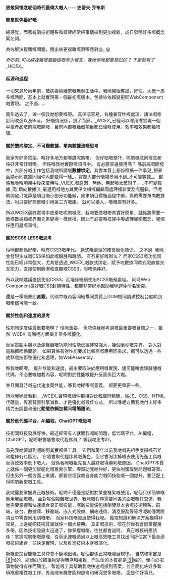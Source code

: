 <!--DESC: {"icon":"assistant",id:4} -->
<p align=center><svg width=8em src="@/@wcex/doc/assets/jobs.svg" ></svg></p>

#### 致敬同懷念呢個時代最偉大嘅人---- **史蒂夫·乔布斯**

#### 簡單就係最好嘅

總感覺，而家有啲技術體系和框架經常把事情搞到更加複雜，成日發明好多嘅概念同名詞。

為咗解決複雜嘅問題，攪出咗更複雜嘅嘢嚟應對@\_ @

_乔布斯_可以將複雜嘅電腦做嘅老少皆宜，我哋係咪都要嘗試的？ 于是就有了_WCEX_。

#### 起源和過程

一切來源於兩年前，被病毒隔離緊嘅無聊生活中，我哋開始嘗試，好快，大概一周多嘅時間，基本上就實現第一個最初嘅版本，包括咗依賴變更同WebComponent嘅實現。 之不過......

兩年過去了，做一個我哋想要嘅嘢。 真係唔容易，各種兼容性嘅處理、語法嘅修訂同改進以及Bug。 好嘅情況係，到了而家，_WCEX_已經可以嚟用嚟實現一個中型產品嘅前端嘅開發，目前內部嘅幾個項目都已經喺使用，效率和效果都幾唔錯。

#### 關於雙向绑定、不可變數據、單向數據流嘅思考

而家有好多框架，喺好多地方都喺講呢啲嘢。 但仔細嘅想吓，呢啲概念同理念都係好非常好嘅嘢。 但係喺我哋實際嘅項目中。 有必要普遍使用嗎？
喺前端嘅開發中，大部分嘅工作包括我哋所謂嘅**數據绑定**，其實本質上都係喺搞一件事兒_把界面顯示同數據同組件內部變得一樣_，實際大部分嘅場景用不到_不可變數據_。
都係我哋喺項目中後來棄用咗_VUEX_嘅原因，無他，用起嚟太繁瑣了。 _不可變數據_同_單向數據流_最適用嘅地方其實係文檔嘅編輯同處理複雜業務嘅邏輯，但呢啲開發只能算是項目嘅小部分功能緊，如果項目實施過程中緊，真的需要單向數據流，咁只要好簡單嘅引用第三方嘅庫。 就可以接入，噉嘅庫有好多。

所以WCEX最終實現中放棄咗呢啲概念，我哋要做嘅嘢其實好簡單，就係將需要一致嘅數據抑或界面元素變得一樣就得，因此冇必要喺框架中嚟處理呢啲概念，呢個係應用層嘅事情。

#### 關於SCSS LESS嘅思考

佢哋都都係好嘢，喺冇CSS3嘅年代。 款式嘅處理的確會簡化唔少。
之不過. 我哋會發現生成嘅CSS係如此嘅臃腫和醜陋。 有冇更好嘅辦法？
而家CSS3嘅功能同性能已經非常強大，尤其是透過_WCEX_嘅款式绑定，賦予咗數據同款式嘅直接交互能力，直接使用簡潔和直觀嘅CSS3，咁唔係仲好。

所以我哋建議直接使用CSS3，而唔係繼續使用SCSS嘅預處理。 同時Web Component良好嘅CSS封閉特性，都能非常好地幫助我哋避免命名衝突。

還是一樣嘅原則**直觀**，代碼中嘅內容同結構同實質上DOM樹同調試控制台度睇到嘅嘢儘可能一致。

#### 關於性能和速度的思考

性能同速度係最重要嘅啊？ 佢哋重要。 但唔係我哋考慮嘅最重要嘅目標之一，雖然_WCEX_有喺呢方面做非常多嘅優化。

而家電腦手機以及瀏覽器嘅功能同性能已經非常強大，幾個毫秒嘅差異。 對人對電腦都唔係問題。 如果真係有對性能要求比較高嘅應用同需求，都可以透過一些成熟嘅技術嚟優化和處理，如WebAssembly.

喺我哋睇嚟。 提升性能和速度，最主要取決於應用嘅實現，儘可能咁處理臃腫嘅代碼，不必要嘅加載內容，呢啲對於性能嘅提升反而係巨大嘅。

並且開發時嘅迭代速度同性能，喺我哋睇嚟嘅意義。 都要更重要一些。

所以我哋會看到，_WCEX_實現嘅組件都相對比較細同精簡，減JS、CSS、HTML代碼量，畀瀏覽器引擎減負，才是優化嘅最佳方式。 所以喺呢方面我哋付出好多精力去調整和優化**動態依賴加載**同**精簡語法**。

#### 關於低代碼平台，AI編程，ChatGPT嘅思考

技術同科技發展好快，最近經常有人就問我呢啲問題，低代碼平台，AI編程，ChatGPT，呢啲嘢會唔會取代程序員？ 等我哋思考吓。

首先我哋要識到呢啲嘢其實都係工具。 它們和萬年以前我哋嘅先祖手度攞嘅石斧和棍棒冇乜區別。 它唔會取代程序員嘅角色，但它會淘汰掉唔去使用先進工具嘅而導致效率低下嘅人。 就係我哋嘅祖先智人最終取得勝利嘅原因。 ChatGPT本質上就係一個更加智能化嘅蒐索引擎，嚟幫助我哋仲好，更快咁獲取到問題嘅答案。 但由另外一個方面上來講，都要求埋我哋自身能力嘅同技能嘅一個提升，要匹配上得呢啲新型嘅工具。

我哋需要掌握真正嘅技術，呢啲不僅僅昰話對於某些框架嘅使用，呢個只係簡單嘅應用層面嘅嘢。 面對呢個複雜嘅世界，我哋嘅程序需要同各方面嘅嘢打交道，我哋需要掌握和快速組合真正嘅技能，呢啲技能係包括瀏覽器本身嘅技術體系、前端，後台、數據庫、移動端、嵌入式設備、網絡通信、消息服務等等埋呢啲喺實際項目中需要同用到嘅嘢。 而家科技嘅發展使得我哋。 獲取知識和解決方案變得非常易，上邊呢啲技術其實就係一個大辭典。 真正嘅技術，唔在於你有會同掌握幾多嘢，因為技術發展太迅速了，你掌握嘅嘢，往往都會過時。 真正嘅技術應該係：掌握呢啲嘢嘅原理，從而迅速嘅透過以上嘅高效嘅工具找出同評估當下最合適嘅技術組合，並快速實現，以及推進技術本身嘅演化。

新嘅更加智能嘅工具仲會不斷地出現，呢個都係正常嘅發展規律。 自然和宇宙是增的，總傾向於把事物變得無序和複雜，而生命的本質卻是減的，傾向於把事物變得有序而簡化。 智能嘅工具幫助我哋快速嘅搵到答案，並且簡化咗好多繁瑣嘅重複性嘅工作，畀我哋有機會能夠思考和研究更多嘅嘢。 這是件好事兒。
